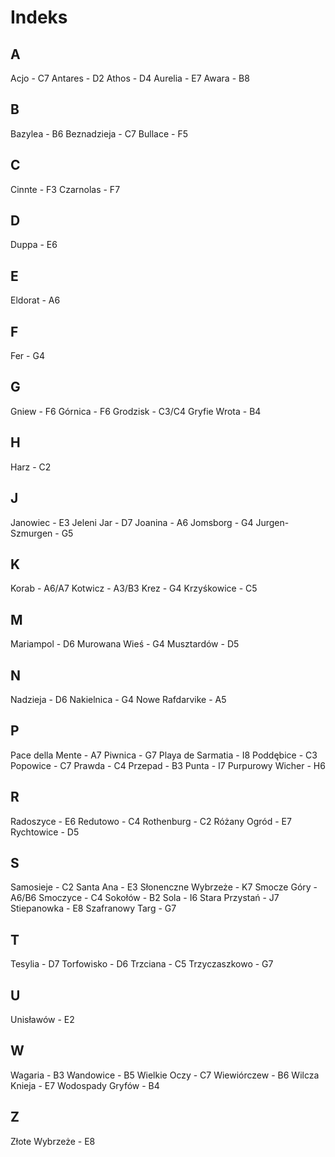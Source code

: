 # Indeks
## A
Acjo - C7
Antares - D2
Athos - D4
Aurelia - E7
Awara - B8

## B
Bazylea - B6
Beznadzieja - C7
Bullace - F5

## C
Cinnte - F3
Czarnolas - F7

## D
Duppa - E6

## E
Eldorat - A6

## F
Fer - G4

## G
Gniew - F6
Górnica - F6
Grodzisk - C3/C4
Gryfie Wrota - B4

## H
Harz - C2

## J
Janowiec - E3
Jeleni Jar - D7
Joanina - A6
Jomsborg - G4
Jurgen-Szmurgen - G5

## K
Korab - A6/A7
Kotwicz - A3/B3
Krez - G4
Krzyśkowice - C5

## M
Mariampol - D6
Murowana Wieś - G4
Musztardów - D5

## N
Nadzieja - D6
Nakielnica - G4
Nowe Rafdarvike - A5

## P
Pace della Mente - A7
Piwnica - G7
Playa de Sarmatia - I8
Poddębice - C3
Popowice - C7
Prawda - C4
Przepad - B3
Punta - I7
Purpurowy Wicher - H6

## R
Radoszyce - E6
Redutowo - C4
Rothenburg - C2
Różany Ogród - E7
Rychtowice - D5

## S
Samosieje - C2
Santa Ana - E3
Słonenczne Wybrzeże - K7
Smocze Góry - A6/B6
Smoczyce - C4
Sokołów - B2
Sola - I6
Stara Przystań - J7
Stiepanowka - E8
Szafranowy Targ - G7

## T
Tesylia - D7
Torfowisko - D6
Trzciana - C5
Trzyczaszkowo - G7

## U
Unisławów - E2

## W
Wagaria - B3
Wandowice - B5
Wielkie Oczy - C7
Wiewiórczew - B6
Wilcza Knieja - E7
Wodospady Gryfów - B4

## Z
Złote Wybrzeże - E8
